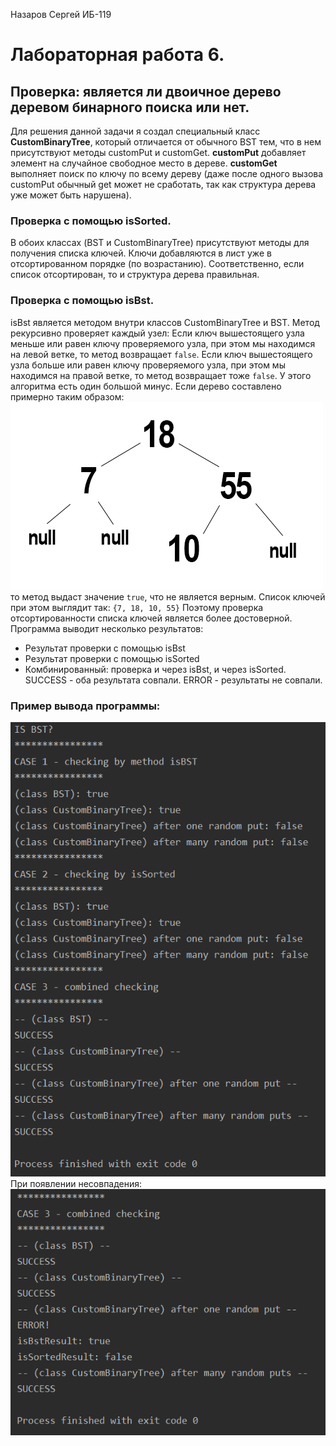 Назаров Сергей ИБ-119
# Лабораторная работа 6.
## Проверка: является ли двоичное дерево деревом бинарного поиска или нет.
Для решения данной задачи я создал специальный класс **CustomBinaryTree**, который отличается от обычного BST тем, что в нем присутствуют методы customPut и customGet.
**customPut** добавляет элемент на случайное свободное место в дереве.
**customGet** выполняет поиск по ключу по всему дереву (даже после одного вызова customPut обычный get может не сработать, так как структура дерева уже может быть нарушена).
### Проверка с помощью isSorted.
В обоих классах (BST и CustomBinaryTree) присутствуют методы для получения списка ключей. Ключи добавляются в лист уже в отсортированном порядке (по возрастанию). Соответственно, если список отсортирован, то и структура дерева правильная.
### Проверка с помощью isBst.
isBst является методом внутри классов CustomBinaryTree и BST.
Метод рекурсивно проверяет каждый узел:
Если ключ вышестоящего узла меньше или равен ключу проверяемого узла, при этом мы находимся на левой ветке, то метод возвращает `false`. Если ключ вышестоящего узла больше или равен ключу проверяемого узла, при этом мы находимся на правой ветке, то метод возвращает тоже `false`.
У этого алгоритма есть один большой минус. Если дерево составлено примерно таким образом:
![IMG](img/img1.png)
то метод выдаст значение `true`, что не является верным. Список ключей при этом выглядит так: `{7, 18, 10, 55}`
Поэтому проверка отсортированности списка ключей является более достоверной.
Программа выводит несколько результатов:
* Результат проверки с помощью isBst
* Результат проверки с помощью isSorted
* Комбинированный: проверка и через isBst, и через isSorted. SUCCESS - оба результата совпали. ERROR - результаты не совпали.
### Пример вывода программы:
![IMG](img/img2.png)
При появлении несовпадения:
![IMG](img/img3.png)
